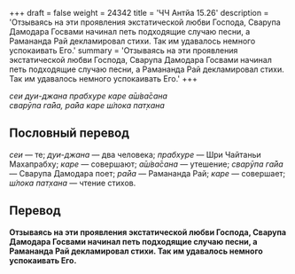 +++
draft = false
weight = 24342
title = 'ЧЧ Антйа 15.26'
description = 'Отзываясь на эти проявления экстатической любви Господа, Сварупа Дамодара Госвами начинал петь подходящие случаю песни, а Рамананда Рай декламировал стихи. Так им удавалось немного успокаивать Его.'
summary = 'Отзываясь на эти проявления экстатической любви Господа, Сварупа Дамодара Госвами начинал петь подходящие случаю песни, а Рамананда Рай декламировал стихи. Так им удавалось немного успокаивать Его.'
+++

_сеи дуи-джана прабхуре каре а̄ш́ва̄сана  
сварӯпа га̄йа, ра̄йа каре ш́лока пат̣хана_

## Пословный перевод

_сеи_ — те; _дуи_\-_джана_ — два человека; _прабхуре_ — Шри Чайтаньи Махапрабху; _каре_ — совершают; _а̄ш́ва̄сана_ — утешение; _сварӯпа_ _га̄йа_ — Сварупа Дамодара поет; _ра̄йа_ — Рамананда Рай; _каре_ — совершает; _ш́лока_ _пат̣хана_ — чтение стихов.

## Перевод

**Отзываясь на эти проявления экстатической любви Господа, Сварупа Дамодара Госвами начинал петь подходящие случаю песни, а Рамананда Рай декламировал стихи. Так им удавалось немного успокаивать Его.**
